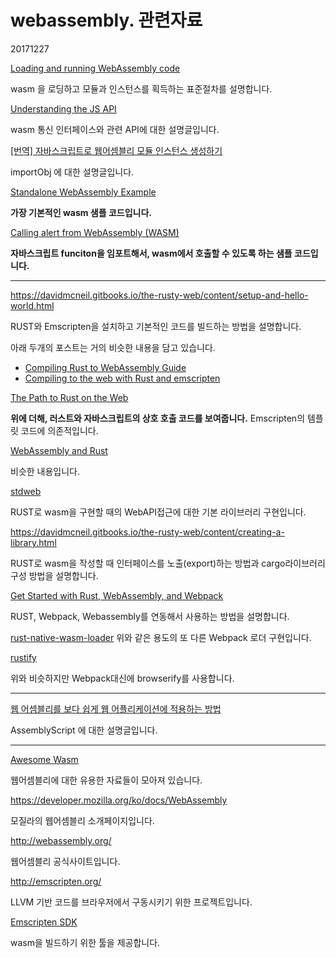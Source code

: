 # webassembly. 관련자료

20171227



[Loading and running WebAssembly code](https://developer.mozilla.org/en-US/docs/WebAssembly/Loading_and_running)

wasm 을 로딩하고 모듈과 인스턴스를 획득하는 표준절차를 설명합니다.



[Understanding the JS API](http://webassembly.org/getting-started/js-api/)

wasm 통신 인터페이스와 관련 API에 대한 설명글입니다.



[[번역] 자바스크립트로 웹어셈블리 모듈 인스턴스 생성하기](https://blog.kesuskim.com/2017/07/%E1%84%87%E1%85%A5%E1%86%AB%E1%84%8B%E1%85%A7%E1%86%A8-Create-WebAssembly-Module-Instance-with-JavaScript/)

importObj 에 대한 설명글입니다.



[Standalone WebAssembly Example](https://gist.github.com/kripken/59c67556dc03bb6d57052fedef1e61ab)

**가장 기본적인 wasm 샘플 코드입니다.**



[Calling alert from WebAssembly (WASM)](https://gist.github.com/cure53/f4581cee76d2445d8bd91f03d4fa7d3b)

**자바스크립트 funciton을 임포트해서, wasm에서 호출할 수 있도록 하는 샘플 코드입니다.**



------



<https://davidmcneil.gitbooks.io/the-rusty-web/content/setup-and-hello-world.html>

RUST와 Emscripten을 설치하고 기본적인 코드를 빌드하는 방법을 설명합니다.

아래 두개의 포스트는 거의 비슷한 내용을 담고 있습니다.

- [Compiling Rust to WebAssembly Guide](https://hackernoon.com/compiling-rust-to-webassembly-guide-411066a69fde)
- [Compiling to the web with Rust and emscripten](https://users.rust-lang.org/t/compiling-to-the-web-with-rust-and-emscripten/7627)




[The Path to Rust on the Web](https://hoverbear.org/2017/04/06/the-path-to-rust-on-the-web/)

**위에 더해, 러스트와 자바스크립트의 상호 호출 코드를 보여줍니다.** Emscripten의 템플릿 코드에 의존적입니다.



[WebAssembly and Rust](https://github.com/raphamorim/wasm-and-rust)

비슷한 내용입니다.



[stdweb](https://github.com/koute/stdweb)

RUST로 wasm을 구현할 때의 WebAPI접근에 대한 기본 라이브러리 구현입니다.



<https://davidmcneil.gitbooks.io/the-rusty-web/content/creating-a-library.html>

RUST로 wasm을 작성할 때 인터페이스를 노출(export)하는 방법과 cargo라이브러리 구성 방법을 설명합니다.



[Get Started with Rust, WebAssembly, and Webpack](https://medium.com/@ianjsikes/get-started-with-rust-webassembly-and-webpack-58d28e219635)

RUST, Webpack, Webassembly를 연동해서 사용하는 방법을 설명합니다.



[rust-native-wasm-loader](https://github.com/dflemstr/rust-native-wasm-loader)
위와 같은 용도의 또 다른 Webpack 로더 구현입니다.



[rustify](https://github.com/browserify/rustify)

위와 비슷하지만 Webpack대신에 browserify를 사용합니다. 



------



[웹 어셈블리를 보다 쉽게 웹 어플리케이션에 적용하는 방법](http://meetup.toast.com/posts/121)

AssemblyScript 에 대한 설명글입니다.



------



[Awesome Wasm](https://github.com/mbasso/awesome-wasm)

웹어셈블리에 대한 유용한 자료들이 모아져 있습니다.



<https://developer.mozilla.org/ko/docs/WebAssembly>

모질라의 웹어셈블리 소개페이지입니다.



<http://webassembly.org/>

웹어셈블리 공식사이트입니다.



<http://emscripten.org/>

LLVM 기반 코드를 브라우저에서 구동시키기 위한 프로젝트입니다.



[Emscripten SDK](https://github.com/juj/emsdk)

wasm을 빌드하기 위한 툴을 제공합니다.



